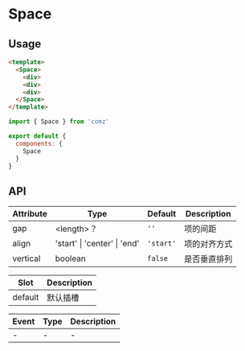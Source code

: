 # Space

## Usage

```html
<template>
  <Space>
    <div>
    <div>
    <div>
  </Space>
</template>
```
```js
import { Space } from 'comz'

export default {
  components: {
    Space
  }
}
```

## API

| Attribute | Type                         | Default   | Description |
|-----------|------------------------------|-----------|-------------|
| gap       | \<length\>？                 | `''`      | 项的间距      |
| align     | 'start' \| 'center' \| 'end' | `'start'` | 项的对齐方式  |
| vertical  | boolean                      | `false`   | 是否垂直排列  |

| Slot    | Description |
|---------|-------------|
| default | 默认插槽     |

| Event    | Type | Description |
|----------|------|-------------|
| -        | -    | -           |

